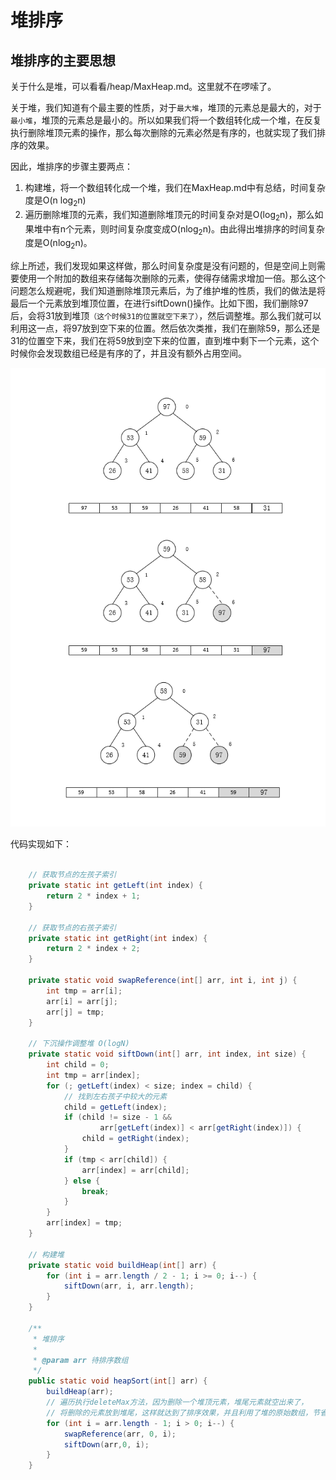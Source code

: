 # 堆排序

## 堆排序的主要思想

关于什么是堆，可以看看/heap/MaxHeap.md。这里就不在啰嗦了。

关于堆，我们知道有个最主要的性质，对于`最大堆`，堆顶的元素总是最大的，对于`最小堆`，堆顶的元素总是最小的。所以如果我们将一个数组转化成一个堆，在反复执行删除堆顶元素的操作，那么每次删除的元素必然是有序的，也就实现了我们排序的效果。

因此，堆排序的步骤主要两点：

1. 构建堆，将一个数组转化成一个堆，我们在MaxHeap.md中有总结，时间复杂度是O(n log<sub>2</sub>n)
2. 遍历删除堆顶的元素，我们知道删除堆顶元的时间复杂对是O(log<sub>2</sub>n)，那么如果堆中有n个元素，则时间复杂度变成O(nlog<sub>2</sub>n)。由此得出堆排序的时间复杂度是O(nlog<sub>2</sub>n)。

综上所述，我们发现如果这样做，那么时间复杂度是没有问题的，但是空间上则需要使用一个附加的数组来存储每次删除的元素，使得存储需求增加一倍。那么这个问题怎么规避呢，我们知道删除堆顶元素后，为了维护堆的性质，我们的做法是将最后一个元素放到堆顶位置，在进行siftDown()操作。比如下图，我们删除97后，会将31放到堆顶`（这个时候31的位置就空下来了）`，然后调整堆。那么我们就可以利用这一点，将97放到空下来的位置。然后依次类推，我们在删除59，那么还是31的位置空下来，我们在将59放到空下来的位置，直到堆中剩下一个元素，这个时候你会发现数组已经是有序的了，并且没有额外占用空间。

<img src="堆排序.png" alt="堆排序" style="zoom:85%;" />

代码实现如下：

```java

    // 获取节点的左孩子索引
    private static int getLeft(int index) {
        return 2 * index + 1;
    }

    // 获取节点的右孩子索引
    private static int getRight(int index) {
        return 2 * index + 2;
    }

    private static void swapReference(int[] arr, int i, int j) {
        int tmp = arr[i];
        arr[i] = arr[j];
        arr[j] = tmp;
    }

	// 下沉操作调整堆 O(logN)
    private static void siftDown(int[] arr, int index, int size) {
        int child = 0;
        int tmp = arr[index];
        for (; getLeft(index) < size; index = child) {
            // 找到左右孩子中较大的元素
            child = getLeft(index);
            if (child != size - 1 &&
                    arr[getLeft(index)] < arr[getRight(index)]) {
                child = getRight(index);
            }
            if (tmp < arr[child]) {
                arr[index] = arr[child];
            } else {
                break;
            }
        }
        arr[index] = tmp;
    }

    // 构建堆
    private static void buildHeap(int[] arr) {
        for (int i = arr.length / 2 - 1; i >= 0; i--) {
            siftDown(arr, i, arr.length);
        }
    }

    /**
     * 堆排序
     *
     * @param arr 待排序数组
     */
    public static void heapSort(int[] arr) {
        buildHeap(arr);
        // 遍历执行deleteMax方法，因为删除一个堆顶元素，堆尾元素就空出来了，
        // 将删除的元素放到堆尾，这样就达到了排序效果，并且利用了堆的原始数组，节省了空间
        for (int i = arr.length - 1; i > 0; i--) {
            swapReference(arr, 0, i);
            siftDown(arr,0, i);
        }
    }
```

